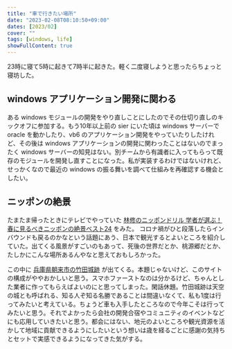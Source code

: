 ```yaml
---
title: "車で行きたい場所"
date: "2023-02-08T08:10:50+09:00"
dates: [2023/02]
cover: ""
tags: [windows, life]
showFullContent: true
---
```


23時に寝て5時に起きて7時半に起きた。軽く二度寝しようと思ったらちょっと寝坊した。

## windows アプリケーション開発に関わる

ある windows モジュールの開発をやり直しことにしたのでその仕切り直しのキックオフに参加する。もう10年以上前の sier にいた頃は windows サーバーで oracle を動かしたり、vb6 のアプリケーション開発をやっていたりしたけれど、その後は windows アプリケーションの開発に関わったことはないのでまったく windows サーバーの知見はない。別チームから有識者に入ってもらって既存のモジュールを開発し直すことになった。私が実装するわけではないけれど、せっかくなので最近の windows の振る舞いを調べて仕組みを再確認する機会としたい。

## ニッポンの絶景

たまたま帰ったときにテレビでやっていた [林修のニッポンドリル 学者が選ぶ！春に見るべきニッポンの絶景ベスト24](https://syufufuu.com/hayasi-haruzekei230208/) をみた。
コロナ禍がひと段落したらインバウンドも戻るのかなという話題にあう、日本で観光するとよいところを紹介していた。出てくる風景がすごいのもあって、死後の世界だとか、桃源郷だとか、たしかにこんな場所あるんやなと思えておもしろかった。

この中に [兵庫県朝来市の竹田城跡](https://www.city.asago.hyogo.jp/takeda/) が出てくる。本題じゃないけど、このサイトの構成がややおかしいと思う。スマホファーストなのは分かるけど、ちゃんとした業者に作ってもらえばよいのにと思ってしまった。閑話休題。竹田城跡は天空の城とも呼ばれる、知る人ぞ知る名勝であることは間違いなくて、私も1度は行ってみたいと考えている。ちょうど車も入手したところなので今年こそは行ってみたいと思う。それでよかったら会社の開発合宿やコミュニティのイベントなどにも応用していきたいと思う。都会にはない、地元のよいところや観光資源を活かして地域に貢献できるようにしたいという想いは歳を経るごとに感謝の気持ちとセットで実感できるようになってきた気がする。
